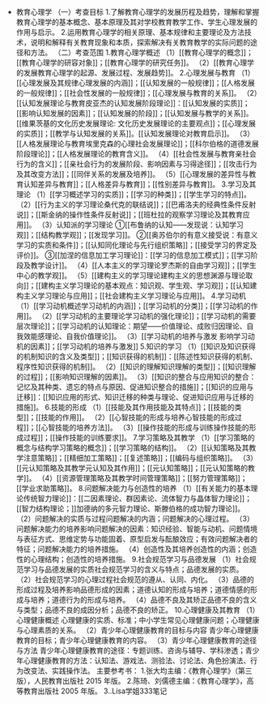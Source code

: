 - 教育心理学
  （一）考查目标
  1.了解教育心理学的发展历程及趋势，理解和掌握教育心理学的基本概念、基本原理及其对学校教育教学工作、学生心理发展的作用与启示。
  2.运用教育心理学的相关原理、基本规律和主要理论及方法技术，说明和解释有关教育现象和本质，探索解决有关教育教学的实际问题的途径和方法。
  （二）考查范围
  1.教育心理学概述
  （1）[[教育心理学的概念]]；[[教育心理学的研容对象]]；[[教育心理学的研究任务]]。
  （2）[[教育心理学的发展教育心理学的起源、发展过程、发展趋势]]。
  2.心理发展与教育
  （1）[[心理发展及其规律心理发展的内涵]]；[[认知发展的一般规律]]；[[人格发展的一般规律]]；[[社会性发展的一般规律]]；[[心理发展与教育的关系]]。
  （2）[[认知发展理论与教育皮亚杰的认知发展阶段理论]]：[[认知发展的实质]]；[[影响认知发展的因素]]；[[认知发展的阶段]]；[[认知发展与教学的关系]]。[[维果茨基的文化历史发展理论: 文化历史发展理论的主要观点]]；[[心理发展的实质]]；[[教学与认知发展的关系]]。[[认知发展理论对教育启示]]。
  （3）[[人格发展理论与教育埃里克森的心理社会发展理论]]；[[科尔伯格的道德发展阶段理论]]；[[人格发展理论的教育含义]]。
  （4）[[社会性发展与教育亲社会行为的含义]]；[[亲社会行为的发展阶段、影响因素与习得途径]]；[[攻击行为及其改变方法]]；[[同伴关系的发展及培养]]。
  （5）[[心理发展的差异性与教育认知差异与教育]]；[[人格差异与教育]]；[[性别差异与教育]]。
  3.学习及其理论
  （1）[[学习概述学习的实质]]；[[学习的种类]]；[[学生学习的特点]]。
  （2）[[行为主义的学习理论桑代克的联结说]]；[[巴甫洛夫的经典性条件反射说]]；[[斯金纳的操作性条件反射说]]；[[班杜拉的观察学习理论及其教育应用]]。
  （3）认知派的学习理论
  ①[[布鲁纳的认知——发现说：认知学习观]]；[[结构教学观]]；[[发现学习]]。
  ②[[奥苏伯尔的有意义接受说：有意义学习的实质和条件]]；[[认知同化理论与先行组织策略]]；[[接受学习的界定及评价]]。
  ③[[加涅的信息加工学习理论]]：[[学习的信息加工模式]]；[[学习阶段及教学设计]]。
  （4）[[人本主义的学习理论罗杰斯的自由学习观]]；[[学生中心的教学观]]。
  （5）[[建构主义的学习理论建构主义的思想渊源与理论取向]]；[[建构主义学习理论的基本观点：知识观、学生观、学习观]]；[[认知建构主义学习理论与应用]]；[[社会建构主义学习理论与应用]]。
  4.学习动机
  （1）[[学习动机概述学习动机的内涵]]；[[学习动机的分类]]；[[学习动机的作用]]。
  （2）[[学习动机的主要理论学习动机的强化理论]]；[[学习动机的需要层次理论]]；[[学习动机的认知理论：期望——价值理论、成败归因理论、自我效能感理论、自我价值理论]]。
  （3）[[学习动机的培养与激发 影响学习动机的因素]]；[[学习动机的培养与激发]]
  5.知识的学习
  （1）[[知识及知识获得的机制知识的含义及类型]]；[[知识获得的机制]]：[[陈述性知识获得的机制、程序性知识获得的机制]]。
  （2）[[知识的理解知识理解的类型]]；[[知识理解的过程]]；[[影响知识理解的因素]]。
  （3）[[知识的整合与应用知识的整合：记忆及其种类、遗忘的特点与原因、促进知识整合的措施]]；[[知识的应用与迁移]]：[[知识应用的形式、知识迁移的种类与理论、促进知识应用与迁移的措施]]。
  6.技能的形成
  （1）[[技能及其作用技能及其特点]]；[[技能的类型]]；[[技能的作用]]。
  （2）[[心智技能的形成与培养心智技能的形成过程]]；[[心智技能的培养方法]]。
  （3）[[操作技能的形成与训练操作技能的形成过程]]；[[操作技能的训练要求]]。
  7.学习策略及其教学
  （1）[[学习策略的概念与结构学习策略的概念]]；[[学习策略的结构]]。
  （2）[[认知策略及其教学注意策略]]；[[精细加工策略]]；[[复述策略]]；[[编码与组织策略]]。
  （3）[[元认知策略及其教学元认知及其作用]]；[[元认知策略]]；[[元认知策略的教学]]。
  （4）[[资源管理策略及其教学时间管理策略]]；[[努力管理策略]]；[[学业求助策略]]。
  8.问题解决能力与创造性的培养
  （1）[[有关能力的基本理论传统智力理论]]：[[二因素理论、群因素论、流体智力与晶体智力理论]]；[[智力结构理论；]]加德纳的多元智力理论、斯滕伯格的成功智力理论]]。
  （2）问题解决的实质与过程问题解决的内涵；问题解决的心理过程。
  （3）问题解决能力的培养影响问题解决的因素：知识经验、智能与动机、问题情境与表征方式、思维定势与功能固着、原型启发与酝酿效应；有效问题解决者的特征；问题解决能力的培养措施。
  （4）创造性及其培养创造性的内涵；创造性的心理结构；创造性的培养措施。
  9.社会规范学习与品德发展
  （1）社会规范学习与品德发展的实质社会规范学习的含义与特点；品德发展的实质。
  （2）社会规范学习的心理过程社会规范的遵从、认同、内化。
  （3）品德的形成过程及培养影响品德形成的因素；道德认知的形成与培养；道德情感的形成与培养；道德行为的形成与培养。
  （4）品德不良及其矫正品德不良的含义与类型；品德不良的成因分析；品德不良的矫正。
  10.心理健康及其教育
  （1）心理健康概述
  心理健康的实质、标准；中小学生常见心理健康问题；心理健康与心理素质的关系。
  （2）青少年心理健康教育的目标与内容
  青少年心理健康教育的目标；青少年心理健康教育的内容。
  （3）青少年心理健康教育的途径与方法
  青少年心理健康教育的途径：专题训练、咨询与辅导、学科渗透；青少年心理健康教育的方法：认知法、游戏法、测验法、讨论法、角色扮演法、行为改变法、实践操作法。
  主要参考书：
  1.张大均主编：《教育心理学》（第三版），人民教育出版社 2015 年版。
  2.陈琦、刘儒德主编：《教育心理学》，高等教育出版社 2005 年版。
  3..Lisa学姐333笔记